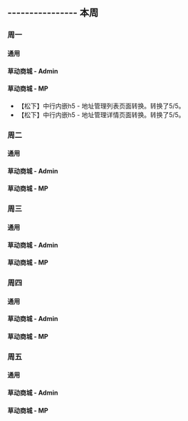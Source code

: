 ## ---------------- 本周

### 周一
#### 通用
#### 草动商城 - Admin
#### 草动商城 - MP
* 【松下】中行内嵌h5 - 地址管理列表页面转换。转换了5/5。
* 【松下】中行内嵌h5 - 地址管理详情页面转换。转换了5/5。

### 周二
#### 通用
#### 草动商城 - Admin
#### 草动商城 - MP

### 周三
#### 通用
#### 草动商城 - Admin
#### 草动商城 - MP

### 周四
#### 通用
#### 草动商城 - Admin
#### 草动商城 - MP

### 周五
#### 通用
#### 草动商城 - Admin
#### 草动商城 - MP
